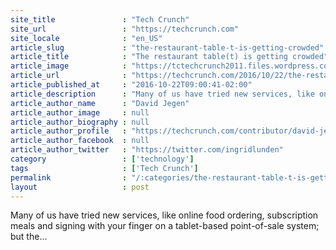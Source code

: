 ```yaml
---
site_title               : "Tech Crunch"
site_url                 : "https://techcrunch.com"
site_locale              : "en_US"
article_slug             : "the-restaurant-table-t-is-getting-crowded"
article_title            : "The restaurant table(t) is getting crowded"
article_image            : "https://tctechcrunch2011.files.wordpress.com/2016/10/gettyimages-634758427.jpg?w=764&h=400&crop=1"
article_url              : "https://techcrunch.com/2016/10/22/the-restaurant-tablet-is-getting-crowded/"
article_published_at     : "2016-10-22T09:00:41-02:00"
article_description      : "Many of us have tried new services, like online food ordering, subscription meals and signing with your finger on a tablet-based point-of-sale system; but the..."
article_author_name      : "David Jegen"
article_author_image     : null
article_author_biography : null
article_author_profile   : "https://techcrunch.com/contributor/david-jegen/"
article_author_facebook  : null
article_author_twitter   : "https://twitter.com/ingridlunden"
category                 : ['technology']
tags                     : ['Tech Crunch']
permalink                : "/:categories/the-restaurant-table-t-is-getting-crowded/"
layout                   : post
---
```


Many of us have tried new services, like online food ordering, subscription meals and signing with your finger on a tablet-based point-of-sale system; but the...
